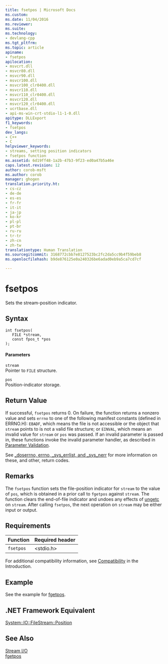 ```yaml
---
title: fsetpos | Microsoft Docs
ms.custom: 
ms.date: 11/04/2016
ms.reviewer: 
ms.suite: 
ms.technology:
- devlang-cpp
ms.tgt_pltfrm: 
ms.topic: article
apiname:
- fsetpos
apilocation:
- msvcrt.dll
- msvcr80.dll
- msvcr90.dll
- msvcr100.dll
- msvcr100_clr0400.dll
- msvcr110.dll
- msvcr110_clr0400.dll
- msvcr120.dll
- msvcr120_clr0400.dll
- ucrtbase.dll
- api-ms-win-crt-stdio-l1-1-0.dll
apitype: DLLExport
f1_keywords:
- fsetpos
dev_langs:
- C++
- C
helpviewer_keywords:
- streams, setting position indicators
- fsetpos function
ms.assetid: 6d19ff48-1a2b-47b3-9f23-ed0a47b5a46e
caps.latest.revision: 12
author: corob-msft
ms.author: corob
manager: ghogen
translation.priority.ht:
- cs-cz
- de-de
- es-es
- fr-fr
- it-it
- ja-jp
- ko-kr
- pl-pl
- pt-br
- ru-ru
- tr-tr
- zh-cn
- zh-tw
translationtype: Human Translation
ms.sourcegitcommit: 3168772cbb7e8127523bc2fc2da5cc9b4f59beb8
ms.openlocfilehash: b9de876125e0a240326be6adad0eb9a5ca7cd7cf

---
```

# fsetpos
Sets the stream-position indicator.  
  
## Syntax  
  
```  
int fsetpos(   
   FILE *stream,  
   const fpos_t *pos   
);  
```  
  
#### Parameters  
 `stream`  
 Pointer to `FILE` structure.  
  
 `pos`  
 Position-indicator storage.  
  
## Return Value  
 If successful, `fsetpos` returns 0. On failure, the function returns a nonzero value and sets `errno` to one of the following manifest constants (defined in ERRNO.H): `EBADF`, which means the file is not accessible or the object that `stream` points to is not a valid file structure; or `EINVAL`, which means an invalid value for `stream` or `pos` was passed. If an invalid parameter is passed in, these functions invoke the invalid parameter handler, as described in [Parameter Validation](../../c-runtime-library/parameter-validation.md).  
  
 See [_doserrno, errno, _sys_errlist, and _sys_nerr](../../c-runtime-library/errno-doserrno-sys-errlist-and-sys-nerr.md) for more information on these, and other, return codes.  
  
## Remarks  
 The `fsetpos` function sets the file-position indicator for `stream` to the value of `pos`*,* which is obtained in a prior call to `fgetpos` against `stream`*.* The function clears the end-of-file indicator and undoes any effects of [ungetc](../../c-runtime-library/reference/ungetc-ungetwc.md) on `stream`*.* After calling `fsetpos`, the next operation on `stream` may be either input or output.  
  
## Requirements  
  
|Function|Required header|  
|--------------|---------------------|  
|`fsetpos`|\<stdio.h>|  
  
 For additional compatibility information, see [Compatibility](../../c-runtime-library/compatibility.md) in the Introduction.  
  
## Example  
 See the example for [fgetpos](../../c-runtime-library/reference/fgetpos.md).  
  
## .NET Framework Equivalent  
 [System::IO::FileStream::Position](https://msdn.microsoft.com/en-us/library/system.io.filestream.position.aspx)  
  
## See Also  
 [Stream I/O](../../c-runtime-library/stream-i-o.md)   
 [fgetpos](../../c-runtime-library/reference/fgetpos.md)


<!--HONumber=Jan17_HO1-->


